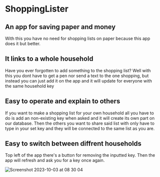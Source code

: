 # ShoppingLister
 
## An app for saving paper and money
With this you have no need for shopping lists on paper because this app does it but better.

## It links to a whole household
Have you ever forgotten to add something to the shopping list? Well with this you dont have to get a pen nor send a text to the one shopping, but instead you can just add it on the app and it will update for everyone with the same household key

## Easy to operate and explain to others
If you want to make a shopping list for your own household all you have to do is add an non-existing key when asked and it will create its own part on our database. Then the others you want to share said list with only have to type in your set key and they will be connected to the same list as you are.

## Easy to switch between diffrent households
Top left of the app there's a button for removing the inputted key. Then the app will refresh and ask you for a key once again.

![Screenshot 2023-10-03 at 08 30 04](https://github.com/MyNameJaeff/ShoppingLister/assets/90324303/e1350633-e83b-492f-88bf-7e5ef1ae8e7b)
